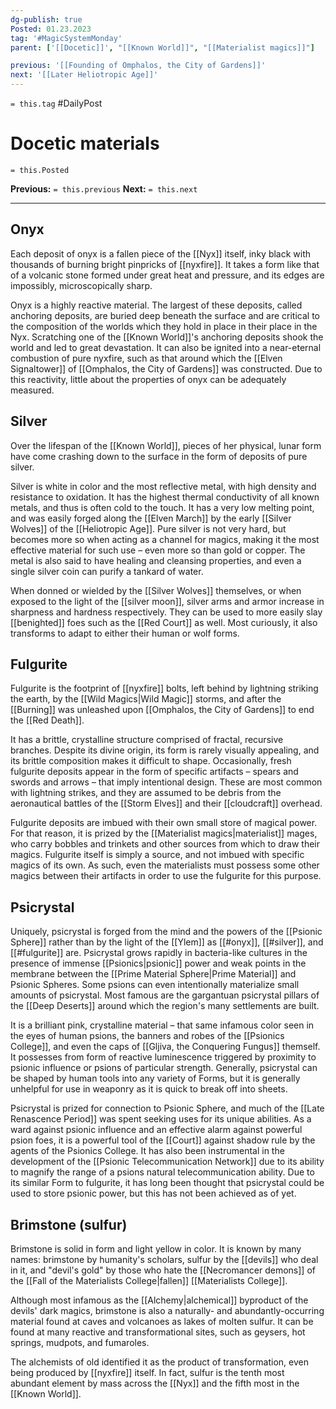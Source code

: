 ```yaml
---
dg-publish: true
Posted: 01.23.2023
tag: '#MagicSystemMonday'
parent: ['[[Docetic]]', "[[Known World]]", "[[Materialist magics]]"]

previous: '[[Founding of Omphalos, the City of Gardens]]'
next: '[[Later Heliotropic Age]]'
---
```

`= this.tag` #DailyPost
# Docetic materials
`= this.Posted`

**Previous:** `= this.previous`
**Next:** `= this.next`

---

## Onyx

Each deposit of onyx is a fallen piece of the [[Nyx]] itself, inky black with thousands of burning bright pinpricks of [[nyxfire]]. It takes a form like that of a volcanic stone formed under great heat and pressure, and its edges are impossibly, microscopically sharp.

Onyx is a highly reactive material. The largest of these deposits, called anchoring deposits, are buried deep beneath the surface and are critical to the composition of the worlds which they hold in place in their place in the Nyx. Scratching one of the [[Known World]]'s anchoring deposits shook the world and led to great devastation. It can also be ignited into a near-eternal combustion of pure nyxfire, such as that around which the [[Elven Signaltower]] of [[Omphalos, the City of Gardens]] was constructed. Due to this reactivity, little about the properties of onyx can be adequately measured.

## Silver

Over the lifespan of the [[Known World]], pieces of her physical, lunar form have come crashing down to the surface in the form of deposits of pure silver.

Silver is white in color and the most reflective metal, with high density and resistance to oxidation. It has the highest thermal conductivity of all known metals, and thus is often cold to the touch. It has a very low melting point, and was easily forged along the [[Elven March]] by the early [[Silver Wolves]] of the [[Heliotropic Age]]. Pure silver is not very hard, but becomes more so when acting as a channel for magics, making it the most effective material for such use – even more so than gold or copper. The metal is also said to have healing and cleansing properties, and even a single silver coin can purify a tankard of water.

When donned or wielded by the [[Silver Wolves]] themselves, or when exposed to the light of the [[silver moon]], silver arms and armor increase in sharpness and hardness respectively. They can be used to more easily slay [[benighted]] foes such as the [[Red Court]] as well. Most curiously, it also transforms to adapt to either their human or wolf forms.

## Fulgurite

Fulgurite is the footprint of [[nyxfire]] bolts, left behind by lightning striking the earth, by the [[Wild Magics|Wild Magic]] storms, and after the [[Burning]] was unleashed upon [[Omphalos, the City of Gardens]] to end the [[Red Death]].

It has a brittle, crystalline structure comprised of fractal, recursive branches. Despite its divine origin, its form is rarely visually appealing, and its brittle composition makes it difficult to shape. Occasionally, fresh fulgurite deposits appear in the form of specific artifacts – spears and swords and arrows – that imply intentional design. These are most common with lightning strikes, and they are assumed to be debris from the aeronautical battles of the [[Storm Elves]] and their [[cloudcraft]] overhead.

Fulgurite deposits are imbued with their own small store of magical power. For that reason, it is prized by the [[Materialist magics|materialist]] mages, who carry bobbles and trinkets and other sources from which to draw their magics. Fulgurite itself is simply a source, and not imbued with specific magics of its own. As such, even the materialists must possess some other magics between their artifacts in order to use the fulgurite for this purpose.

## Psicrystal

Uniquely, psicrystal is forged from the mind and the powers of the [[Psionic Sphere]] rather than by the light of the [[Ylem]] as [[#onyx]], [[#silver]], and [[#fulgurite]] are. Psicrystal grows rapidly in bacteria-like cultures in the presence of immense [[Psionics|psionic]] power and weak points in the membrane between the [[Prime Material Sphere|Prime Material]] and Psionic Spheres. Some psions can even intentionally materialize small amounts of psicrystal. Most famous are the gargantuan psicrystal pillars of the [[Deep Deserts]] around which the region's many settlements are built.

It is a brilliant pink, crystalline material – that same infamous color seen in the eyes of human psions, the banners and robes of the [[Psionics College]], and even the caps of [[Gljiva, the Conquering Fungus]] themself. It possesses from form of reactive luminescence triggered by proximity to psionic influence or psions of particular strength. Generally, psicrystal can be shaped by human tools into any variety of Forms, but it is generally unhelpful for use in weaponry as it is quick to break off into sheets.

Psicrystal is prized for connection to Psionic Sphere, and much of the [[Late Renascence Period]] was spent seeking uses for its unique abilities. As a ward against psionic influence and an effective alarm against powerful psion foes, it is a powerful tool of the [[Court]] against shadow rule by the agents of the Psionics College. It has also been instrumental in the development of the [[Psionic Telecommunication Network]] due to its ability to magnify the range of a psions natural telecommunication ability. Due to its similar Form to fulgurite, it has long been thought that psicrystal could be used to store psionic power, but this has not been achieved as of yet.

## Brimstone (sulfur)

Brimstone is solid in form and light yellow in color. It is known by many names: brimstone by humanity's scholars, sulfur by the [[devils]] who deal in it, and "devil's gold" by those who hate the [[Necromancer demons]] of the [[Fall of the Materialists College|fallen]] [[Materialists College]].

Although most infamous as the [[Alchemy|alchemical]] byproduct of the devils' dark magics, brimstone is also a naturally- and abundantly-occurring material found at caves and volcanoes as lakes of molten sulfur. It can be found at many reactive and transformational sites, such as geysers, hot springs, mudpots, and fumaroles.

The alchemists of old identified it as the product of transformation, even being produced by [[nyxfire]] itself. In fact, sulfur is the tenth most abundant element by mass across the [[Nyx]] and the fifth most in the [[Known World]].
